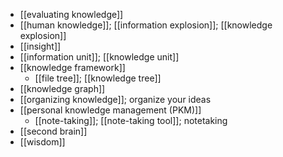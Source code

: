 - [[evaluating knowledge]]
- [[human knowledge]]; [[information explosion]]; [[knowledge explosion]]
- [[insight]]
- [[information unit]]; [[knowledge unit]]
- [[knowledge framework]]
    - [[file tree]]; [[knowledge tree]]
- [[knowledge graph]]
- [[organizing knowledge]]; organize your ideas
- [[personal knowledge management (PKM)]]
    - [[note-taking]]; [[note-taking tool]]; notetaking
- [[second brain]]
- [[wisdom]]
